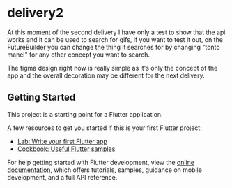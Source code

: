 # delivery2

At this moment of the second delivery I have only a test to show that the api works and it can be used to search for gifs, if you want to test it out, on the FutureBuilder you can change the thing it searches for by changing "tonto manel" for any other concept you want to search.

The figma design right now is really simple as it's only the concept of the app and the overall decoration may be different for the next delivery.

## Getting Started

This project is a starting point for a Flutter application.

A few resources to get you started if this is your first Flutter project:

- [Lab: Write your first Flutter app](https://docs.flutter.dev/get-started/codelab)
- [Cookbook: Useful Flutter samples](https://docs.flutter.dev/cookbook)

For help getting started with Flutter development, view the
[online documentation](https://docs.flutter.dev/), which offers tutorials,
samples, guidance on mobile development, and a full API reference.
